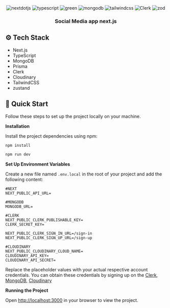<div align="left">


  <div align="center">
    <img src="https://img.shields.io/badge/-Next_JS-black?style=for-the-badge&logoColor=white&logo=nextdotjs&color=000000" alt="nextdotjs" />
    <img src="https://img.shields.io/badge/-TypeScript-black?style=for-the-badge&logoColor=white&logo=typescript&color=3178C6" alt="typescript" />
    <img src="https://img.shields.io/badge/-Prisma-black?style=for-the-badge&logoColor=white&logo=prisma&color=gray" alt="green" />
    <img src="https://img.shields.io/badge/-MongoDB-black?style=for-the-badge&logoColor=white&logo=mongodb&color=47A248" alt="mongodb" />
    <img src="https://img.shields.io/badge/-Tailwind_CSS-black?style=for-the-badge&logoColor=white&logo=tailwindcss&color=06B6D4" alt="tailwindcss" />
    <img src="https://img.shields.io/badge/-clerk-black?style=for-the-badge&logoColor=white&logo=clerk&color=blue" alt="Clerk" />
    <img src="https://img.shields.io/badge/-ZOD-black?style=for-the-badge&logoColor=white&logo=zod&color=orange" alt="zod" />
  </div>

  <h3 align="center">Social Media app next.js </h3>

</div>


## <a name="tech-stack">⚙️ Tech Stack</a>

- Next.js
- TypeScript
- MongoDB
- Prisma
- Clerk
- Cloudinary
- TailwindCSS
- zustand


## <a name="quick-start">🤸 Quick Start</a>

Follow these steps to set up the project locally on your machine.

**Installation**

Install the project dependencies using npm:
```bash
npm install
```

```bash
npm run dev
```

**Set Up Environment Variables**

Create a new file named `.env.local` in the root of your project and add the following content:

```env
#NEXT
NEXT_PUBLIC_API_URL=

#MONGODB
MONGODB_URL=

#CLERK
NEXT_PUBLIC_CLERK_PUBLISHABLE_KEY=
CLERK_SECRET_KEY=

NEXT_PUBLIC_CLERK_SIGN_IN_URL=/sign-in
NEXT_PUBLIC_CLERK_SIGN_UP_URL=/sign-up

#CLOUDINARY
NEXT_PUBLIC_CLOUDINARY_CLOUD_NAME=
CLOUDINARY_API_KEY=
CLOUDINARY_API_SECRET=

```

Replace the placeholder values with your actual respective account credentials. You can obtain these credentials by signing up on the [Clerk](https://clerk.com/), [MongoDB](https://www.mongodb.com/), [Cloudinary](https://cloudinary.com/)

**Running the Project**

Open [http://localhost:3000](http://localhost:3000) in your browser to view the project.
